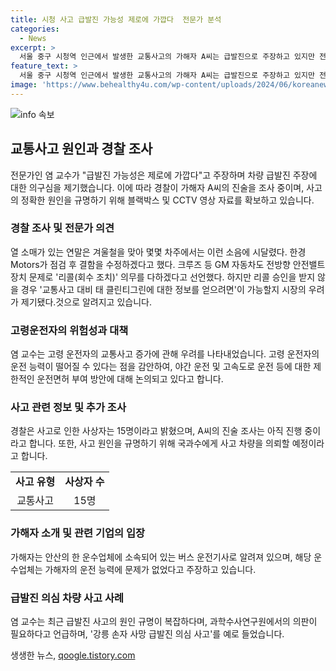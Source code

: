 ```yaml
---
title: 시청 사고 급발진 가능성 제로에 가깝다  전문가 분석
categories:
  - News
excerpt: >
  서울 중구 시청역 인근에서 발생한 교통사고의 가해자 A씨는 급발진으로 주장하고 있지만 전문가들은 이를 반박하고 있다. 유원대학교 교수는 급발진 가능성이 거의 없다고 주장하며, 가해차량이 정지하는 상황을 통해 이를 뒷받침했다. 또한, 고령 운전자의 운전 미숙으로 사고가 발생했을 가능성을 제기했으며, 경찰은 A씨를 상대로 진술 조사를 진행 중이다. 블랙박스와 CCTV 영상을 확보하고 국과수에 사고 차량을 의뢰하여 정확한 사고 원인을 규명할 계획이다.
feature_text: >
  서울 중구 시청역 인근에서 발생한 교통사고의 가해자 A씨는 급발진으로 주장하고 있지만 전문가들은 이를 반박하고 있다. 유원대학교 교수는 급발진 가능성이 거의 없다고 주장하며, 가해차량이 정지하는 상황을 통해 이를 뒷받침했다. 또한, 고령 운전자의 운전 미숙으로 사고가 발생했을 가능성을 제기했으며, 경찰은 A씨를 상대로 진술 조사를 진행 중이다. 블랙박스와 CCTV 영상을 확보하고 국과수에 사고 차량을 의뢰하여 정확한 사고 원인을 규명할 계획이다.
image: 'https://www.behealthy4u.com/wp-content/uploads/2024/06/koreanews.jpg'
---
```


<p><img src="https://www.behealthy4u.com/wp-content/uploads/2024/06/koreanews.jpg" alt="info 속보" /></p>

<h2 data-ke-size="size26">교통사고 원인과 경찰 조사</h2>

<p>전문가인 염 교수가 "급발진 가능성은 제로에 가깝다"고 주장하며 차량 급발진 주장에 대한 의구심을 제기했습니다. 이에 따라 경찰이 가해자 A씨의 진술을 조사 중이며, 사고의 정확한 원인을 규명하기 위해 블랙박스 및 CCTV 영상 자료를 확보하고 있습니다.</p>

<p data-ke-size="size16"></p>

<h3>경찰 조사 및 전문가 의견</h3>

<p>열 소매가 있는 연말은 겨울철을 맞아 몇몇 차주에서는 이런 소음에 시달렸다. 한경 Motors가 점검 후 결함을 수정하겠다고 했다. 크루즈 등 GM 자동차도 전방향 안전밸트 장치 문제로 '리콜(회수 조치)' 의무를 다하겠다고 선언했다. 하지만 리콜 승인을 받지 않을 경우 '교통사고 대비 태 클린티그린에 대한 정보를 얻으려면'이 가능할지 시장의 우려가 제기됐다.것으로 알려지고 있습니다.</p>

<p data-ke-size="size16"></p>

<h3>고령운전자의 위험성과 대책</h3>

<p>염 교수는 고령 운전자의 교통사고 증가에 관해 우려를 나타내었습니다. 고령 운전자의 운전 능력이 떨어질 수 있다는 점을 감안하여, 야간 운전 및 고속도로 운전 등에 대한 제한적인 운전면허 부여 방안에 대해 논의되고 있다고 합니다.</p>

<p data-ke-size="size16"></p>

<h3>사고 관련 정보 및 추가 조사</h3>

<p>경찰은 사고로 인한 사상자는 15명이라고 밝혔으며, A씨의 진술 조사는 아직 진행 중이라고 합니다. 또한, 사고 원인을 규명하기 위해 국과수에게 사고 차량을 의뢰할 예정이라고 합니다.</p>

<table>
    <tr>
        <td style="text-align: center; height: 17px;"><b>사고 유형</b></td>
        <td style="text-align: center; height: 17px;"><b>사상자 수</b></td>
    </tr>
    <tr>
        <td style="text-align: center; height: 17px;">교통사고</td>
        <td style="text-align: center; height: 17px;">15명</td>
    </tr>
</table>

<p data-ke-size="size16"></p>

<h3>가해자 소개 및 관련 기업의 입장</h3>

<p>가해자는 안산의 한 운수업체에 소속되어 있는 버스 운전기사로 알려져 있으며, 해당 운수업체는 가해자의 운전 능력에 문제가 없었다고 주장하고 있습니다.</p>

<p data-ke-size="size16"></p>

<h3>급발진 의심 차량 사고 사례</h3>

<p>염 교수는 최근 급발진 사고의 원인 규명이 복잡하다며, 과학수사연구원에서의 의판이 필요하다고 언급하며, '강릉 손자 사망 급발진 의심 사고'를 예로 들었습니다.</p>

<p data-ke-size="size16"></p>
생생한 뉴스, <a href="https://qoogle.tistory.com" rel="dofollow">qoogle.tistory.com</a>


